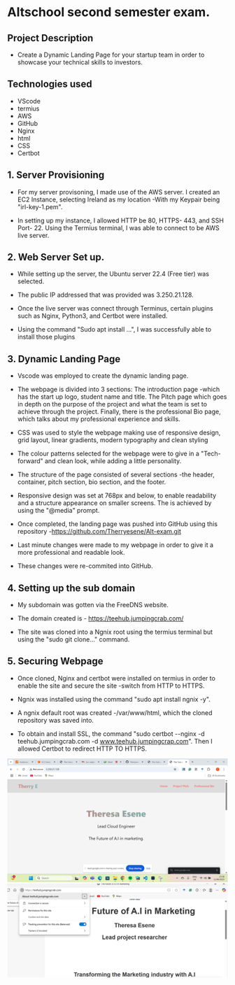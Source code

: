 # Altschool second semester exam.
## Project Description
- Create a Dynamic Landing Page for your startup team in order to showcase your technical skills to investors.
## Technologies used
- VScode
- termius
- AWS
- GitHub
- Nginx
- html
- CSS
- Certbot
## 1. Server Provisioning
- For my server provisoning, I made use of the AWS server. I created an EC2 Instance, selecting Ireland as my location -With my Keypair being "irl-key-1.pem". 

- In setting up my instance, I allowed HTTP be 80, HTTPS- 443, and SSH Port- 22.
Using the Termius terminal, I was able to connect to be AWS live server. 

## 2. Web Server Set up.
- While setting up the server, the Ubuntu server 22.4 (Free tier) was selected.

- The public IP addressed that was provided was 3.250.21.128. 

- Once the live server was connect through Terminus, certain plugins such as Nginx, Python3, and Certbot were installed.

- Using the command "Sudo apt install ...", I was successfully able to install those plugins

## 3. Dynamic Landing Page
- Vscode was employed to create the dynamic landing page.

- The webpage is divided into 3 sections: The introduction page -which has the start up logo, student name and title. The Pitch page which goes in depth on the purpose of the project and what the team is set to achieve through the project. Finally, there is the professional Bio page, which talks about my professional experience and skills.

- CSS was used to style the webpage making use of responsive design, grid layout, linear gradients, modern typography and clean styling

- The colour patterns selected for the webpage were to give in a "Tech-forward" and clean look, while adding a little personality.

- The structure of the page consisted of several sections -the header, container, pitch section, bio section, and the footer.

- Responsive design was set at 768px and below, to enable readability and a structure appearance on smaller screens. The is achieved by using the "@media" prompt.

- Once completed, the landing page was pushed into GitHub using this repository -https://github.com/Therryesene/Alt-exam.git

- Last minute changes were made to my webpage in order to give it a more professional and readable look.

- These changes were re-commited into GitHub.


## 4. Setting up the sub domain

- My subdomain was gotten via the FreeDNS website.

- The domain created is - https://teehub.jumpingcrab.com/

- The site was cloned into a Ngnix root using the termius terminal but using the "sudo git clone..." command.

## 5. Securing Webpage

- Once cloned, Nginx and certbot were installed on termius in order to enable the site and secure the site -switch from HTTP to HTTPS.


- Ngnix was installed using the command "sudo apt install ngnix -y".

- A ngnix default root was created -/var/www/html, which the cloned repository was saved into. 

- To obtain and install SSL, the command "sudo certbot --nginx -d teehub.jumpingcrab.com -d www.teehub.jumpingcrap.com". Then I allowed Certbot to redirect HTTP TO HTTPS.

![HTTP-screenshot](images/HTTP-screenshot.png)
![HTTPS-secure](images/HTTPS%20secured%20page.png)




